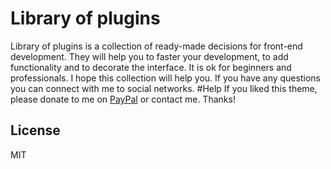 # Library of plugins
Library of plugins is a collection of ready-made decisions for front-end development. They will help you to faster your development, to add functionality and to decorate the interface. It is ok for beginners and professionals. I hope this collection will help you. If you have any questions you can connect with me to social networks.
#Help
If you liked this theme, please donate to me on <a href="https://www.paypal.me/melnik909" target="blank">PayPal</a> or contact me. Thanks!
## License
MIT


